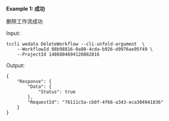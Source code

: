 **Example 1: 成功**

删除工作流成功

Input: 

```
tccli wedata DeleteWorkflow --cli-unfold-argument  \
    --WorkflowId 08b98816-0a80-4cda-b926-d9976ae95f49 \
    --ProjectId 1486804694126882816
```

Output: 
```
{
    "Response": {
        "Data": {
            "Status": true
        },
        "RequestId": "76111c5a-cb0f-4f66-a343-eca304941836"
    }
}
```

